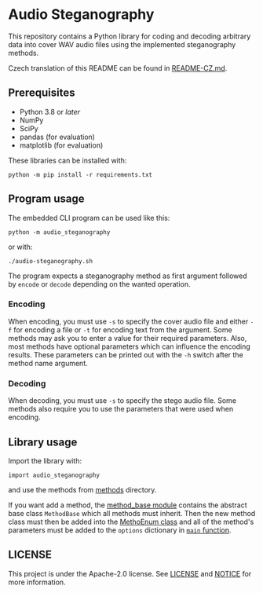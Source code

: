 # Audio Steganography

This repository contains a Python library for coding and decoding arbitrary
data into cover WAV audio files using the implemented steganography methods.

Czech translation of this README can be found in [README-CZ.md](README-CZ.md).

## Prerequisites

- Python 3.8 or *later*
- NumPy
- SciPy
- pandas (for evaluation)
- matplotlib (for evaluation)

These libraries can be installed with:

```
python -m pip install -r requirements.txt
```

## Program usage

The embedded CLI program can be used like this:

```
python -m audio_steganography
```

or with:

```
./audio-steganography.sh
```

The program expects a steganography method as first argument followed by
`encode` or `decode` depending on the wanted operation.

### Encoding

When encoding, you must use `-s` to specify the cover audio file and either
`-f` for encoding a file or `-t` for encoding text from the argument. Some
methods may ask you to enter a value for their required parameters. Also, most
methods have optional parameters which can influence the encoding results.
These parameters can be printed out with the `-h` switch after the method name
argument.

### Decoding

When decoding, you must use `-s` to specify the stego audio file. Some methods
also require you to use the parameters that were used when encoding.

## Library usage

Import the library with:

```
import audio_steganography
```

and use the methods from [methods](audio_steganography/methods) directory.

If you want add a method, the [method_base
module](audio_steganography/methods/method_base.py) contains the abstract base
class `MethodBase` which all methods must inherit. Then the new method class
must then be added into the [MethoEnum
class](audio_steganography/methods/__init__.py) and all of the method's
parameters must be added to the `options` dictionary in [`main`
function](audio_steganography/cli/__init__.py).

## LICENSE

This project is under the Apache-2.0 license. See [LICENSE](LICENSE) and
[NOTICE](NOTICE) for more information.
